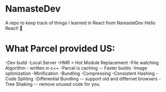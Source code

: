 # NamasteDev
A repo to keep track of things I learned in React from NamasteDev
Hello React! 🚀

# What Parcel provided US:
-Dev build
-Local Server
-HMR = Hot Module Replacement
-File watching Algorithm - written in c++
-Parcel is caching -- Faster builds
-Image optimization
-Minification
-Bundling
-Compressing
-Consistent Hashing
-Code Spliting
-Differential Bundling -- support old and differnet browsers
-Tree Shaking -- remove unused code for you.
